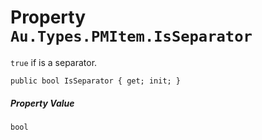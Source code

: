 # Property `Au.Types.PMItem.IsSeparator`

`true` if is a separator.

```
public bool IsSeparator { get; init; }
```

##### Property Value

`bool`